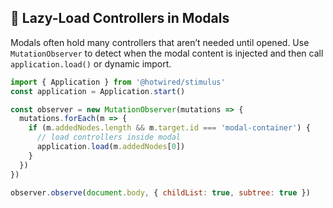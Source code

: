 ## 🚪 Lazy-Load Controllers in Modals

Modals often hold many controllers that aren’t needed until opened. Use `MutationObserver` to detect when the modal content is injected and then call `application.load()` or dynamic import.

```javascript
import { Application } from '@hotwired/stimulus'
const application = Application.start()

const observer = new MutationObserver(mutations => {
  mutations.forEach(m => {
    if (m.addedNodes.length && m.target.id === 'modal-container') {
      // load controllers inside modal
      application.load(m.addedNodes[0])
    }
  })
})

observer.observe(document.body, { childList: true, subtree: true })
```